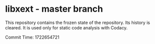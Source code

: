 # libxext - master branch

This repository contains the frozen state of the repository.
Its history is cleared. It is used only for static code
analysis with Codacy.

Commit Time: 1722654721